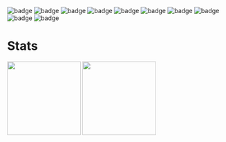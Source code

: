  

![badge](https://img.shields.io/badge/NEXTJS-ffffff.svg?style=flat&logo=Next.js&logoColor=ffffff&labelColor=000000)
![badge](https://img.shields.io/badge/SUPABASE-7cd08a.svg?style=flat&logo=Supabase&logoColor=7cd08a&labelColor=000000)
![badge](https://img.shields.io/badge/TAILWIND_CSS-5ebfe8.svg?style=flat&logo=Tailwind-CSS&logoColor=5ebfe8&labelColor=000000)
![badge](https://img.shields.io/badge/NODEJS-7cec32.svg?style=flat&logo=Node.js&logoColor=7cec32&labelColor=000000)
![badge](https://img.shields.io/badge/FLUTTER-4bc9e2.svg?style=flat&logo=Flutter&logoColor=4bc9e2&labelColor=000000)
![badge](https://img.shields.io/badge/LINUX-ffffff.svg?style=flat&logo=Linux&logoColor=ffffff&labelColor=000000)
![badge](https://img.shields.io/badge/javascript-ffffff.svg?style=for-the-badge&logo=JavaScript&logoColor=fff705&labelColor=ffffff)
![badge](https://img.shields.io/badge/html-ffffff.svg?style=for-the-badge&logo=HTML5&logoColor=ff8800&labelColor=ffffff)
![badge](https://img.shields.io/badge/CSS-ffffff.svg?style=for-the-badge&logo=CSS3&logoColor=00bfff&labelColor=ffffff)
![badge](https://img.shields.io/badge/Arduino-ffffff.svg?style=for-the-badge&logo=Arduino&logoColor=00ffcc&labelColor=ffffff)




# Stats

<div>
  <img height="170px"  src="https://github-readme-stats.vercel.app/api?username=danieldavemena&show_icons=true&theme=dracula"/>
  <img height="170px"  src="https://github-readme-stats.vercel.app/api/top-langs/?username=danieldavemena&hide_progress=true&theme=dracula"/>
</div>
